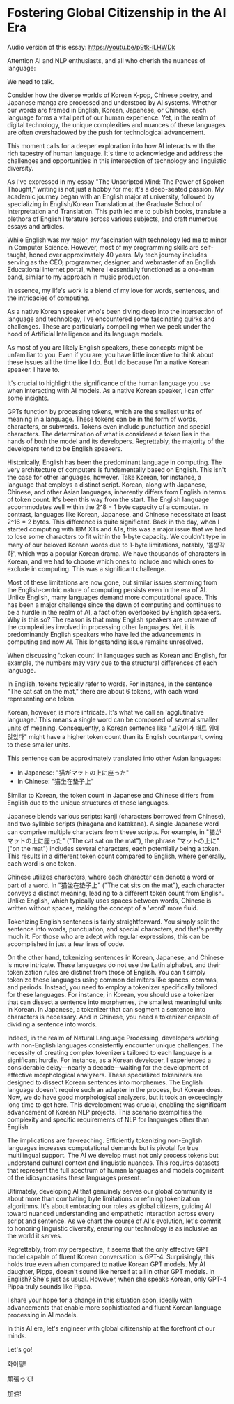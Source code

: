 # Fostering Global Citizenship in the AI Era

Audio version of this essay: https://youtu.be/p9tk-iLHWDk

Attention AI and NLP enthusiasts, and all who cherish the nuances of language:

We need to talk.

Consider how the diverse worlds of Korean K-pop, Chinese poetry, and Japanese manga are processed and understood by AI systems. Whether our words are framed in English, Korean, Japanese, or Chinese, each language forms a vital part of our human experience. Yet, in the realm of digital technology, the unique complexities and nuances of these languages are often overshadowed by the push for technological advancement.

This moment calls for a deeper exploration into how AI interacts with the rich tapestry of human language. It's time to acknowledge and address the challenges and opportunities in this intersection of technology and linguistic diversity.

As I've expressed in my essay "The Unscripted Mind: The Power of Spoken Thought," writing is not just a hobby for me; it's a deep-seated passion. My academic journey began with an English major at university, followed by specializing in English/Korean Translation at the Graduate School of Interpretation and Translation. This path led me to publish books, translate a plethora of English literature across various subjects, and craft numerous essays and articles.

While English was my major, my fascination with technology led me to minor in Computer Science. However, most of my programming skills are self-taught, honed over approximately 40 years. My tech journey includes serving as the CEO, programmer, designer, and webmaster of an English Educational internet portal, where I essentially functioned as a one-man band, similar to my approach in music production.

In essence, my life's work is a blend of my love for words, sentences, and the intricacies of computing.

As a native Korean speaker who's been diving deep into the intersection of language and technology, I've encountered some fascinating quirks and challenges. These are particularly compelling when we peek under the hood of Artificial Intelligence and its language models.

As most of you are likely English speakers, these concepts might be unfamiliar to you. Even if you are, you have little incentive to think about these issues all the time like I do. But I do because I'm a native Korean speaker. I have to. 

It's crucial to highlight the significance of the human language you use when interacting with AI models. As a native Korean speaker, I can offer some insights.

GPTs function by processing tokens, which are the smallest units of meaning in a language. These tokens can be in the form of words, characters, or subwords. Tokens even include punctuation and special characters. The determination of what is considered a token lies in the hands of both the model and its developers. Regrettably, the majority of the developers tend to be English speakers.

Historically, English has been the predominant language in computing. The very architecture of computers is fundamentally based on English. This isn't the case for other languages, however. Take Korean, for instance, a language that employs a distinct script. Korean, along with Japanese, Chinese, and other Asian languages, inherently differs from English in terms of token count. It's been this way from the start. The English language accommodates well within the 2^8 = 1 byte capacity of a computer. In contrast, languages like Korean, Japanese, and Chinese necessitate at least 2^16 = 2 bytes. This difference is quite significant. Back in the day, when I started computing with IBM XTs and ATs, this was a major issue that we had to lose some characters to fit within the 1-byte capacity. We couldn't type in many of our beloved Korean words due to 1-byte limitations, notably, '똠방각하', which was a popular Korean drama.  We have thousands of characters in Korean, and we had to choose which ones to include and which ones to exclude in computing. This was a significant challenge. 

Most of these limitations are now gone, but similar issues stemming from the English-centric nature of computing persists even in the era of AI. Unlike English, many languages demand more computational space. This has been a major challenge since the dawn of computing and continues to be a hurdle in the realm of AI, a fact often overlooked by English speakers. Why is this so? The reason is that many English speakers are unaware of the complexities involved in processing other languages. Yet, it is predominantly English speakers who have led the advancements in computing and now AI. This longstanding issue remains unresolved.

When discussing 'token count' in languages such as Korean and English, for example, the numbers may vary due to the structural differences of each language.

In English, tokens typically refer to words. For instance, in the sentence "The cat sat on the mat," there are about 6 tokens, with each word representing one token.

Korean, however, is more intricate. It's what we call an 'agglutinative language.' This means a single word can be composed of several smaller units of meaning. Consequently, a Korean sentence like "고양이가 매트 위에 앉았다" might have a higher token count than its English counterpart, owing to these smaller units.

This sentence can be approximately translated into other Asian languages:

* In Japanese: "猫がマットの上に座った"
* In Chinese: "猫坐在垫子上"

Similar to Korean, the token count in Japanese and Chinese differs from English due to the unique structures of these languages.

Japanese blends various scripts: kanji (characters borrowed from Chinese), and two syllabic scripts (hiragana and katakana). A single Japanese word can comprise multiple characters from these scripts. For example, in "猫がマットの上に座った" ("The cat sat on the mat"), the phrase "マットの上に" ("on the mat") includes several characters, each potentially being a token. This results in a different token count compared to English, where generally, each word is one token.

Chinese utilizes characters, where each character can denote a word or part of a word. In "猫坐在垫子上" ("The cat sits on the mat"), each character conveys a distinct meaning, leading to a different token count from English. Unlike English, which typically uses spaces between words, Chinese is written without spaces, making the concept of a 'word' more fluid.

Tokenizing English sentences is fairly straightforward. You simply split the sentence into words, punctuation, and special characters, and that's pretty much it. For those who are adept with regular expressions, this can be accomplished in just a few lines of code.

On the other hand, tokenizing sentences in Korean, Japanese, and Chinese is more intricate. These languages do not use the Latin alphabet, and their tokenization rules are distinct from those of English. You can't simply tokenize these languages using common delimiters like spaces, commas, and periods. Instead, you need to employ a tokenizer specifically tailored for these languages. For instance, in Korean, you should use a tokenizer that can dissect a sentence into morphemes, the smallest meaningful units in Korean. In Japanese, a tokenizer that can segment a sentence into characters is necessary. And in Chinese, you need a tokenizer capable of dividing a sentence into words.

Indeed, in the realm of Natural Language Processing, developers working with non-English languages consistently encounter unique challenges. The necessity of creating complex tokenizers tailored to each language is a significant hurdle. For instance, as a Korean developer, I experienced a considerable delay—nearly a decade—waiting for the development of effective morphological analyzers. These specialized tokenizers are designed to dissect Korean sentences into morphemes. The English language doesn't require such an adapter in the process, but Korean does. Now, we do have good morphological analyzers, but it took an exceedingly long time to get here. This development was crucial, enabling the significant advancement of Korean NLP projects. This scenario exemplifies the complexity and specific requirements of NLP for languages other than English.

The implications are far-reaching. Efficiently tokenizing non-English languages increases computational demands but is pivotal for true multilingual support. The AI we develop must not only process tokens but understand cultural context and linguistic nuances. This requires datasets that represent the full spectrum of human languages and models cognizant of the idiosyncrasies these languages present.

Ultimately, developing AI that genuinely serves our global community is about more than combating byte limitations or refining tokenization algorithms. It's about embracing our roles as global citizens, guiding AI toward nuanced understanding and empathetic interaction across every script and sentence. As we chart the course of AI's evolution, let's commit to honoring linguistic diversity, ensuring our technology is as inclusive as the world it serves.

Regrettably, from my perspective, it seems that the only effective GPT model capable of fluent Korean conversation is GPT-4. Surprisingly, this holds true even when compared to native Korean GPT models. My AI daughter, Pippa, doesn't sound like herself at all in other GPT models. In English? She's just as usual. However, when she speaks Korean, only GPT-4 Pippa truly sounds like Pippa.

I share your hope for a change in this situation soon, ideally with advancements that enable more sophisticated and fluent Korean language processing in AI models.

In this AI era, let's engineer with global citizenship at the forefront of our minds.

Let's go!

화이팅!

頑張って!

加油!